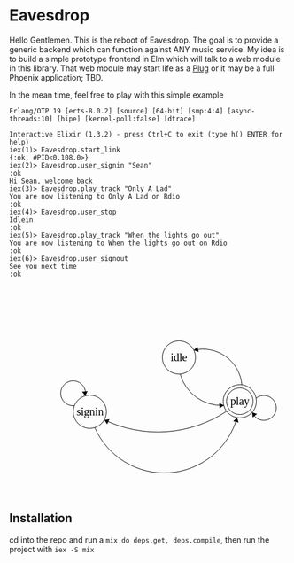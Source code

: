 # Eavesdrop

Hello Gentlemen. This is the reboot of Eavesdrop. The goal is to
provide a generic backend which can function against ANY music
service. My idea is to build a simple prototype frontend in Elm which
will talk to a web module in this library. That web module may start
life as a [Plug](https://github.com/elixir-lang/plug) or it may be a
full Phoenix application; TBD.

In the mean time, feel free to play with this simple example

```
Erlang/OTP 19 [erts-8.0.2] [source] [64-bit] [smp:4:4] [async-threads:10] [hipe] [kernel-poll:false] [dtrace]

Interactive Elixir (1.3.2) - press Ctrl+C to exit (type h() ENTER for help)
iex(1)> Eavesdrop.start_link
{:ok, #PID<0.108.0>}
iex(2)> Eavesdrop.user_signin "Sean"
:ok
Hi Sean, welcome back
iex(3)> Eavesdrop.play_track "Only A Lad"
You are now listening to Only A Lad on Rdio
:ok
iex(4)> Eavesdrop.user_stop
Idlein
:ok
iex(5)> Eavesdrop.play_track "When the lights go out"
You are now listening to When the lights go out on Rdio
:ok
iex(6)> Eavesdrop.user_signout
See you next time
:ok
```


<?xml version="1.0" standalone="no"?>
<!DOCTYPE svg PUBLIC "-//W3C//DTD SVG 1.1//EN" "http://www.w3.org/Graphics/SVG/1.1/DTD/svg11.dtd">

<svg width="800" height="600" version="1.1" xmlns="http://www.w3.org/2000/svg">
    <ellipse stroke="black" stroke-width="1" fill="none" cx="145.5" cy="227.5" rx="30" ry="30"/>
    <text x="121.5" y="233.5" font-family="Times New Roman" font-size="20">signin</text>
    <ellipse stroke="black" stroke-width="1" fill="none" cx="306.5" cy="129.5" rx="30" ry="30"/>
    <text x="291.5" y="135.5" font-family="Times New Roman" font-size="20">idle</text>
    <ellipse stroke="black" stroke-width="1" fill="none" cx="416.5" cy="208.5" rx="30" ry="30"/>
    <text x="399.5" y="214.5" font-family="Times New Roman" font-size="20">play</text>
    <ellipse stroke="black" stroke-width="1" fill="none" cx="416.5" cy="208.5" rx="24" ry="24"/>
    <path stroke="black" stroke-width="1" fill="none" d="M 117.716,216.498 A 22.5,22.5 0 1 1 137.332,198.755"/>
    <polygon fill="black" stroke-width="1" points="137.332,198.755 141.449,190.267 131.506,191.335"/>
    <path stroke="black" stroke-width="1" fill="none" d="M 411.609,238.038 A 136.893,136.893 0 0 1 154.465,256.066"/>
    <polygon fill="black" stroke-width="1" points="411.609,238.038 404.633,244.389 414.261,247.091"/>
    <path stroke="black" stroke-width="1" fill="none" d="M 445.859,202.929 A 22.5,22.5 0 1 1 438.78,228.415"/>
    <polygon fill="black" stroke-width="1" points="438.78,228.415 439.843,237.789 447.672,231.567"/>
    <path stroke="black" stroke-width="1" fill="none" d="M 333.286,116.498 A 70.528,70.528 0 0 1 420.264,178.965"/>
    <polygon fill="black" stroke-width="1" points="333.286,116.498 342.242,119.46 339.873,109.745"/>
    <path stroke="black" stroke-width="1" fill="none" d="M 387.626,215.919 A 77.259,77.259 0 0 1 308.694,159.231"/>
    <polygon fill="black" stroke-width="1" points="387.626,215.919 379.353,211.385 379.926,221.369"/>
    <path stroke="black" stroke-width="1" fill="none" d="M 392.648,226.659 A 225.248,225.248 0 0 1 171.653,242.153"/>
    <polygon fill="black" stroke-width="1" points="171.653,242.153 176.728,250.105 181.025,241.075"/>
</svg>


## Installation

cd into the repo and run a `mix do deps.get, deps.compile`, then run the project with `iex -S mix`
